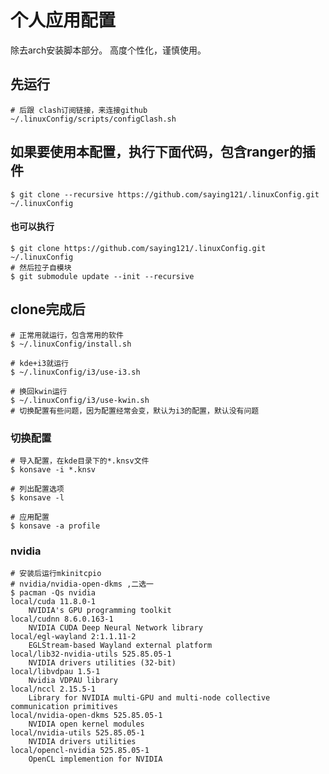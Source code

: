 # 个人应用配置
除去arch安装脚本部分。
高度个性化，谨慎使用。

## 先运行

    # 后跟 clash订阅链接，来连接github
    ~/.linuxConfig/scripts/configClash.sh

## 如果要使用本配置，执行下面代码，包含ranger的插件
    $ git clone --recursive https://github.com/saying121/.linuxConfig.git ~/.linuxConfig

####  也可以执行
    $ git clone https://github.com/saying121/.linuxConfig.git ~/.linuxConfig
    # 然后拉子自模块
    $ git submodule update --init --recursive

## clone完成后

    # 正常用就运行，包含常用的软件
    $ ~/.linuxConfig/install.sh

    # kde+i3就运行
    $ ~/.linuxConfig/i3/use-i3.sh

    # 换回kwin运行
    $ ~/.linuxConfig/i3/use-kwin.sh
    # 切换配置有些问题，因为配置经常会变，默认为i3的配置，默认没有问题


### 切换配置
    # 导入配置，在kde目录下的*.knsv文件
    $ konsave -i *.knsv

    # 列出配置选项
    $ konsave -l

    # 应用配置
    $ konsave -a profile

### nvidia
    # 安装后运行mkinitcpio
    # nvidia/nvidia-open-dkms ,二选一
    $ pacman -Qs nvidia
    local/cuda 11.8.0-1
        NVIDIA's GPU programming toolkit
    local/cudnn 8.6.0.163-1
        NVIDIA CUDA Deep Neural Network library
    local/egl-wayland 2:1.1.11-2
        EGLStream-based Wayland external platform
    local/lib32-nvidia-utils 525.85.05-1
        NVIDIA drivers utilities (32-bit)
    local/libvdpau 1.5-1
        Nvidia VDPAU library
    local/nccl 2.15.5-1
        Library for NVIDIA multi-GPU and multi-node collective communication primitives
    local/nvidia-open-dkms 525.85.05-1
        NVIDIA open kernel modules
    local/nvidia-utils 525.85.05-1
        NVIDIA drivers utilities
    local/opencl-nvidia 525.85.05-1
        OpenCL implemention for NVIDIA
